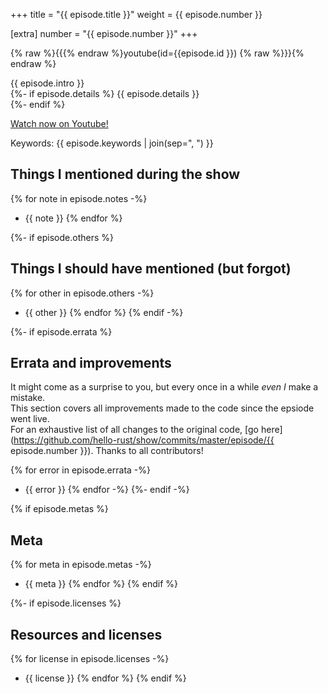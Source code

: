 +++
title = "{{ episode.title }}"
weight = {{ episode.number }}

[extra]
number = "{{ episode.number }}"
+++

{% raw %}{{{% endraw %}youtube(id={{episode.id }}) {% raw %}}}{% endraw %}

{{ episode.intro }}  
{%- if episode.details %}
{{ episode.details }}  
{%- endif %}

[Watch now on Youtube!](https://youtu.be/{{episode.id}})  

Keywords: {{ episode.keywords | join(sep=", ") }}

## Things I mentioned during the show

{% for note in episode.notes -%}
* {{ note }}
{% endfor %}

{%- if episode.others %}
## Things I should have mentioned (but forgot)

{% for other in episode.others -%}
* {{ other }}
{% endfor %}
{% endif -%}

{%- if episode.errata %}
## Errata and improvements

It might come as a surprise to you, but every once in a while *even I* make a mistake.  
This section covers all improvements made to the code since the epsiode went live.  
For an exhaustive list of all changes to the original code, [go here](https://github.com/hello-rust/show/commits/master/episode/{{ episode.number }}).
Thanks to all contributors!  

{% for error in episode.errata -%}
* {{ error }}
{% endfor -%}
{%- endif -%}

{% if episode.metas %}
## Meta

{% for meta in episode.metas -%}
* {{ meta }}
{% endfor %}
{% endif %}

{%- if episode.licenses %}
## Resources and licenses

{% for license in episode.licenses -%}
* {{ license }}
{% endfor %}
{% endif %}